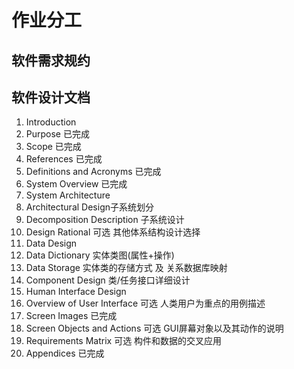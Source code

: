 # 作业分工

## 软件需求规约

## 软件设计文档

1. Introduction
  1. Purpose 已完成
  2. Scope 已完成
  3. References 已完成
  4. Definitions and Acronyms 已完成
2. System Overview 已完成
3. System Architecture 
  1. Architectural Design子系统划分
  2. Decomposition Description 子系统设计
  3. Design Rational 可选 其他体系结构设计选择
4. Data Design
  1. Data Dictionary 实体类图(属性+操作)
  2. Data Storage 实体类的存储方式 及 关系数据库映射
5. Component Design 类/任务接口详细设计
6. Human Interface Design
  1. Overview of User Interface 可选 人类用户为重点的用例描述
  2. Screen Images 已完成
  3. Screen Objects and Actions 可选 GUI屏幕对象以及其动作的说明
7. Requirements Matrix 可选 构件和数据的交叉应用
8. Appendices 已完成